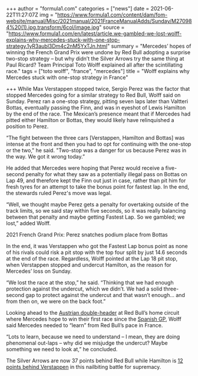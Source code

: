 +++
author = "formula1.com"
categories = ["news"]
date = 2021-06-22T11:27:07Z
img = "https://www.formula1.com/content/dam/fom-website/manual/Misc/2021manual/2021FranceManualAdds/Sunday/M270984%20(1).jpg.transform/6col/image.jpg"
source = "https://www.formula1.com/en/latest/article.we-gambled-we-lost-wolff-explains-why-mercedes-stuck-with-one-stop-strategy.1yR3aubl3Dm4c2nM5YxTJn.html"
summary = "Mercedes’ hopes of winning the French Grand Prix were undone by Red Bull adopting a surprise two-stop strategy – but why didn’t the Silver Arrows try the same thing at Paul Ricard? Team Principal Toto Wolff explained all after the scintillating race."
tags = ["toto wolff", "france", "mercedes"]
title = "Wolff explains why Mercedes stuck with one-stop strategy in France"

+++
While Max Verstappen stopped twice, Sergio Perez was the factor that stopped Mercedes going for a similar strategy to Red Bull, Wolff said on Sunday. Perez ran a one-stop strategy, pitting seven laps later than Valtteri Bottas, eventually passing the Finn, and was in eyeshot of Lewis Hamilton by the end of the race. The Mexican’s presence meant that if Mercedes had pitted either Hamilton or Bottas, they would likely have relinquished a position to Perez.

“The fight between the three cars \[Verstappen, Hamilton and Bottas\] was intense at the front and then you had to opt for continuing with the one-stop or the two," he said. "Two-stop was a danger for us because Perez was in the way. We got it wrong today.”

He added that Mercedes were hoping that Perez would receive a five-second penalty for what they saw as a potentially illegal pass on Bottas on Lap 49, and therefore kept the Finn out just in case, rather than pit him for fresh tyres for an attempt to take the bonus point for fastest lap. In the end, the stewards ruled Perez's move was legal.

“Well, we thought maybe Perez gets a penalty for overtaking outside of the track limits, so we said stay within five seconds, so it was really balancing between that penalty and maybe getting Fastest Lap. So we gambled; we lost,” added Wolff.

 2021 French Grand Prix: Perez snatches podium place from Bottas

In the end, it was Verstappen who got the Fastest Lap bonus point as none of his rivals could risk a pit stop with the top four split by just 14.6 seconds at the end of the race. Regardless, Wolff pointed at the Lap 18 pit stop, when Verstappen stopped and undercut Hamilton, as the reason for Mercedes’ loss on Sunday.

“We lost the race at the stop,” he said. “Thinking that we had enough protection against the undercut, which we didn’t. We had a solid three-second gap to protect against the undercut and that wasn’t enough… and from then on, we were on the back foot.”

Looking ahead to the [Austrian double-header](https://www.formula1.com/content/fom-website/en/racing/2021/Styria.html) at Red Bull’s home circuit where Mercedes hope to win their first race since the [Spanish GP](https://www.formula1.com/en/racing/2021/Spain.html), Wolff said Mercedes needed to “learn” from Red Bull’s pace in France.

“Lots to learn, because we need to understand – I mean, they are doing phenomenal out-laps – why did we misjudge the undercut? Maybe something we need to look at,” he concluded.

The Silver Arrows are now 37 points behind Red Bull while Hamilton is [12 points behind Verstappen](https://www.formula1.com/en/results/driver-standings.html) in this nailbiting battle for supremacy.